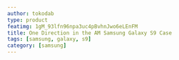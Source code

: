 ```yaml
---
author: tokodab
type: product
featimg: 1gM_93lfn96npa3uc4pBvhnJwo6eLEnFM
title: One Direction in the AM Samsung Galaxy S9 Case
tags: [samsung, galaxy, s9]
category: [samsung]
---
```

